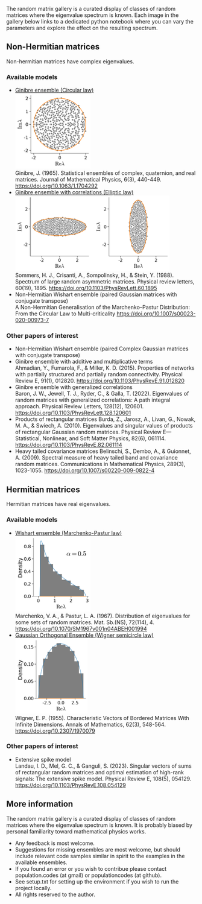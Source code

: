 
The random matrix gallery is a curated display of classes of random matrices where the eigenvalue spectrum is known. Each image in the gallery below links to a dedicated python notebook where you can vary the parameters and explore the effect on the resulting spectrum.

## Non-Hermitian matrices
Non-hermitian matrices have complex eigenvalues.
### Available models
 * [Ginibre ensemble (Circular law)  
   <img src="images/Ginibre.png" alt="Ginibre ensemble (Circular law)" height="200"/>](ensembles/Ginibre.ipynb)  
   Ginibre, J. (1965). Statistical ensembles of complex, quaternion, and real matrices. Journal of Mathematical Physics, 6(3), 440-449. https://doi.org/10.1063/1.1704292
 * [Ginibre ensemble with correlations (Elliptic law)  
   <img src="images/Elliptic.png" alt="Ginibre ensemble with correlations (Elliptic law)" height="200"/>](ensembles/Elliptic.ipynb)  
   Sommers, H. J., Crisanti, A., Sompolinsky, H., & Stein, Y. (1988). Spectrum of large random asymmetric matrices. Physical review letters, 60(19), 1895. https://doi.org/10.1103/PhysRevLett.60.1895
 * Non-Hermitian Wishart ensemble (paired Gaussian matrices with conjugate transpose)  
   A Non-Hermitian Generalisation of the Marchenko–Pastur Distribution: From the Circular Law to Multi-criticality https://doi.org/10.1007/s00023-020-00973-7

### Other papers of interest
 * Non-Hermitian Wishart ensemble (paired Complex Gaussian matrices with conjugate transpose)
 * Ginibre ensemble with additive and multiplicative terms  
   Ahmadian, Y., Fumarola, F., & Miller, K. D. (2015). Properties of networks with partially structured and partially random connectivity. Physical Review E, 91(1), 012820. https://doi.org/10.1103/PhysRevE.91.012820
 * Ginibre ensemble with generalized correlations  
   Baron, J. W., Jewell, T. J., Ryder, C., & Galla, T. (2022). Eigenvalues of random matrices with generalized correlations: A path integral approach. Physical Review Letters, 128(12), 120601. https://doi.org/10.1103/PhysRevLett.128.120601
 * Products of rectangular matrices
   Burda, Z., Jarosz, A., Livan, G., Nowak, M. A., & Swiech, A. (2010). Eigenvalues and singular values of products of rectangular Gaussian random matrices. Physical Review E—Statistical, Nonlinear, and Soft Matter Physics, 82(6), 061114. https://doi.org/10.1103/PhysRevE.82.061114
 * Heavy tailed covariance matrices
   Belinschi, S., Dembo, A., & Guionnet, A. (2009). Spectral measure of heavy tailed band and covariance random matrices. Communications in Mathematical Physics, 289(3), 1023-1055. https://doi.org/10.1007/s00220-009-0822-4
   
 
## Hermitian matrices
Hermitian matrices have real eigenvalues.
### Available models
 * [Wishart ensemble (Marchenko-Pastur law)  
   <img src="images/Wishart.png" alt="Wishart ensemble (Marchenko-Pastur law)" height="200"/>](ensembles/Wishart.ipynb)  
   Marchenko, V. A., & Pastur, L. A. (1967). Distribution of eigenvalues for some sets of random matrices. Mat. Sb.(NS), 72(114), 4. https://doi.org/10.1070/SM1967v001n04ABEH001994
 * [Gaussian Orthogonal Ensemble (Wigner semicircle law)  
   <img src="images/Wigner.png" alt="Gaussian Orthogonal Ensemble (Wigner semicircle law)" height="200"/>](ensembles/Wigner.ipynb)  
   Wigner, E. P. (1955). Characteristic Vectors of Bordered Matrices With Infinite Dimensions. Annals of Mathematics, 62(3), 548-564. https://doi.org/10.2307/1970079

### Other papers of interest
 * Extensive spike model  
   Landau, I. D., Mel, G. C., & Ganguli, S. (2023). Singular vectors of sums of rectangular random matrices and optimal estimation of high-rank signals: The extensive spike model. Physical Review E, 108(5), 054129. https://doi.org/10.1103/PhysRevE.108.054129

## More information
The random matrix gallery is a curated display of classes of random matrices where the eigenvalue spectrum is known. It is probably biased by personal familiarity toward mathematical physics works.

 * Any feedback is most welcome. 
 * Suggestions for missing ensembles are most welcome, but should include relevant code samples similar in spirit to the examples in the available ensembles.
 * If you found an error or you wish to contribue please contact population.codes (at gmail) or populationcodes (at github).
 * See setup.txt for setting up the environment if you wish to run the project locally.
 * All rights reserved to the author.